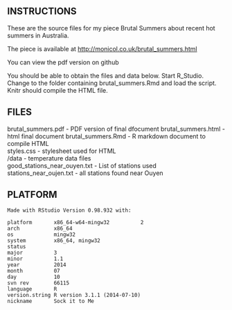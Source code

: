 ## INSTRUCTIONS
   These are the source files for my piece Brutal Summers about
   recent hot summers in Australia.
   
   The piece is available at http://monicol.co.uk/brutal_summers.html
   
   You can view the pdf version on github
    
   You should be able to obtain the files and data below.
   Start R_Studio. Change to the folder containing brutal_summers.Rmd
   and load the script. Knitr should compile the HTML file.
   
## FILES
   brutal_summers.pdf - PDF version of final dfocument
   brutal_summers.html - html final document
   brutal_summers.Rmd  - R markdown document to compile HTML  
   styles.css - stylesheet used for HTML  
   /data   - temperature data files  
   good_stations_near_ouyen.txt  - List of stations used  
   stations_near_oujen.txt - all stations found near Ouyen  
   
## PLATFORM
   
    Made with RStudio Version 0.98.932 with:
   
    platform       x86_64-w64-mingw32          2
    arch           x86_64                      
    os             mingw32                     
    system         x86_64, mingw32             
    status                                     
    major          3                           
    minor          1.1                         
    year           2014                        
    month          07                          
    day            10                          
    svn rev        66115                       
    language       R                           
    version.string R version 3.1.1 (2014-07-10)
    nickname       Sock it to Me  